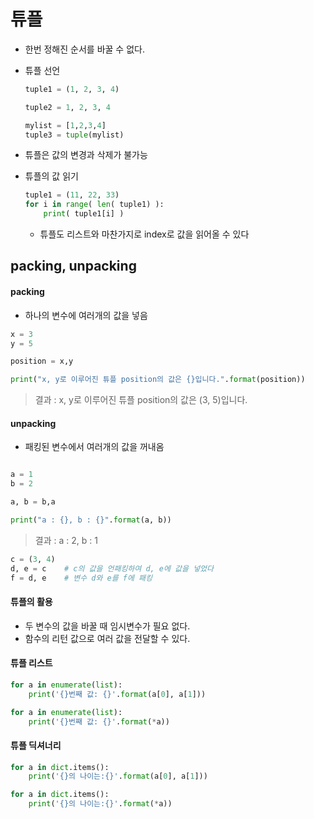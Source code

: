 # 튜플

- 한번 정해진 순서를 바꿀 수 없다.

- 튜플 선언

  ````python
  tuple1 = (1, 2, 3, 4)
  
  tuple2 = 1, 2, 3, 4
  
  mylist = [1,2,3,4]
  tuple3 = tuple(mylist)
  ````

- 튜플은 값의 변경과 삭제가 불가능

* 튜플의 값 읽기

  ````python
  tuple1 = (11, 22, 33)
  for i in range( len( tuple1) ):
      print( tuple1[i] )
  ````

  * 튜플도 리스트와 마찬가지로 index로 값을 읽어올 수 있다

## packing, unpacking

#### packing

* 하나의 변수에 여러개의 값을 넣음
````python
x = 3
y = 5

position = x,y

print("x, y로 이루어진 튜플 position의 값은 {}입니다.".format(position))
````

> 결과 :  x, y로 이루어진 튜플 position의 값은 (3, 5)입니다.

#### unpacking

* 패킹된 변수에서 여러개의 값을 꺼내옴

````python

a = 1
b = 2

a, b = b,a

print("a : {}, b : {}".format(a, b))
````

> 결과 : a : 2, b : 1

````python
c = (3, 4)
d, e = c    # c의 값을 언패킹하여 d, e에 값을 넣었다
f = d, e    # 변수 d와 e를 f에 패킹
````

#### 튜플의 활용

- 두 변수의 값을 바꿀 때 임시변수가 필요 없다.
- 함수의 리턴 값으로 여러 값을 전달할 수 있다.



#### 튜플 리스트

````python
for a in enumerate(list):
    print('{}번째 값: {}'.format(a[0], a[1]))

for a in enumerate(list):
    print('{}번째 값: {}'.format(*a))
````



#### 튜플 딕셔너리

````python
for a in dict.items():
    print('{}의 나이는:{}'.format(a[0], a[1]))

for a in dict.items():
    print('{}의 나이는:{}'.format(*a))
````





> 